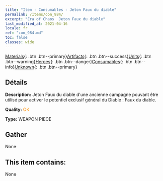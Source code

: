 ```yaml
---
title: "Item - Consumables - Jeton Faux du diable"
permalink: /Items/con_984/
excerpt: "Era of Chaos  Jeton Faux du diable"
last_modified_at: 2021-04-16
locale: fr
ref: "con_984.md"
toc: false
classes: wide
---
```

 [Materials](/fr/Items/){: .btn .btn--primary}[Artifacts](/fr/Items/Artifacts/){: .btn .btn--success}[Units](/fr/Items/Units/){: .btn .btn--warning}[Heroes](/fr/Items/Heroes/){: .btn .btn--danger}[Consumables](/fr/Items/Consumables/){: .btn .btn--info}[Unknown](/fr/Items/Unknown/){: .btn .btn--primary}

## Détails
 **Description:** Jeton Faux du diable d'une ancienne campagne pouvant être utilisé pour activer le potentiel exclusif général du Diable : Faux du diable.

 **Quality:** <span style="color: #FF8C00">OK</span>

 **Type:** WEAPON PIECE

## Gather

  None

## This item contains:

  None

